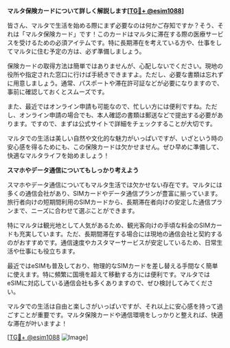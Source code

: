 **マルタ保険カードについて詳しく解説します[[TG💪+ @esim1088](https://t.me/s/esim1088)]**

皆さん、マルタで生活を始める際にまず必要なのは何かご存知ですか？そう、それは「マルタ保険カード」です！このカードはマルタに滞在する際の医療サービスを受けるための必須アイテムです。特に長期滞在を考えている方や、仕事をしてマルタに住む予定の方は、必ず準備しましょう。

保険カードの取得方法は簡単ではありませんが、心配しないでください。現地の役所や指定された窓口に行けば手続きできますよ。ただし、必要な書類は忘れずに用意しましょう。通常、パスポートや滞在許可証などが必要になりますので、事前に確認しておくとスムーズです。

また、最近ではオンライン申請も可能なので、忙しい方には便利ですね。ただし、オンライン申請の場合でも、本人確認の書類は郵送などで提出する必要があります。ですので、まずは公式サイトで詳細をチェックすることが大切です。

マルタでの生活は美しい自然や文化的な魅力がいっぱいですが、いざという時の安心感を得るためにも、この保険カードは欠かせません。ぜひ早めに準備して、快適なマルタライフを始めましょう！

**スマホやデータ通信についてもしっかり考えよう**

スマホやデータ通信についてもマルタ生活では欠かせない存在です。マルタには多くの通信会社があり、SIMカードやデータ通信プランが豊富に揃っています。旅行者向けの短期間利用のSIMカードから、長期滞在者向けの安定した通信プランまで、ニーズに合わせて選ぶことができます。

特にマルタは観光地として人気があるため、観光客向けの手頃な料金のSIMカードも充実しています。ただ、長期間滞在する場合には現地の通信会社と契約するのがおすすめです。通信速度やカスタマーサービスが安定しているため、日常生活や仕事にも役立ちます。

最近ではeSIMも普及しており、物理的なSIMカードを差し替える手間なく簡単に使えます。特に頻繁に国境を超えて移動する方には便利です。マルタではeSIMに対応している通信会社も多くありますので、ぜひ検討してみてください。

マルタでの生活は自由と楽しさがいっぱいですが、それ以上に安心感を持って過ごすことが重要です。マルタ保険カードや通信環境をしっかりと整えれば、快適な滞在が叶いますよ！

[[TG💪+ @esim1088](https://t.me/s/esim1088) ![Image](https://i.postimg.cc/Y0z9fWf4/image.png)]